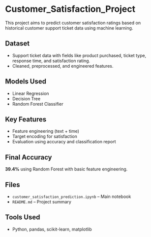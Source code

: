 # Customer_Satisfaction_Project
This project aims to predict customer satisfaction ratings based on historical customer support ticket data using machine learning.

## Dataset
- Support ticket data with fields like product purchased, ticket type, response time, and satisfaction rating.
- Cleaned, preprocessed, and engineered features.

## Models Used
- Linear Regression
- Decision Tree
- Random Forest Classifier

## Key Features
- Feature engineering (text + time)
- Target encoding for satisfaction
- Evaluation using accuracy and classification report

## Final Accuracy
**39.4%** using Random Forest with basic feature engineering.

## Files
- `customer_satisfaction_prediction.ipynb` – Main notebook
- `README.md` – Project summary

## Tools Used
- Python, pandas, scikit-learn, matplotlib
